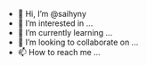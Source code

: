 - 👋 Hi, I’m @saihyny
- 👀 I’m interested in ...
- 🌱 I’m currently learning ...
- 💞️ I’m looking to collaborate on ...
- 📫 How to reach me ...

<!---
saihyny/saihyny is a ✨ special ✨ repository because its `README.md` (this file) appears on your GitHub profile.
You can click the Preview link to take a look at your changes.
--->
